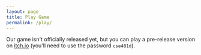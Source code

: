 ```yaml
---
layout: page
title: Play Game
permalink: /play/
---
```


Our game isn't officially released yet, but you can play a pre-release version on [itch.io](https://doordashacademy.itch.io/doordash-academy) (you'll need to use the password `cse481d`).

<!--
You can play our game on itch.io!
<iframe height="167" frameborder="0" src="https://itch.io/embed/1901388" width="552"><a href="https://doordashacademy.itch.io/doordash-academy">DoorDash Academy by DoorDashAcademy</a></iframe>
-->
